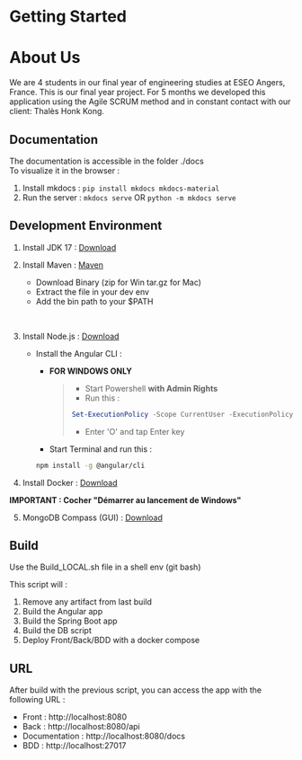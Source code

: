 # Getting Started

# About Us

We are 4 students in our final year of engineering studies at ESEO Angers, France. This is our final year project.
For 5 months we developed this application using the Agile SCRUM method and in constant contact with our client: Thalès Honk Kong.

## Documentation

The documentation is accessible in the folder ./docs<br>
To visualize it in the browser :

1. Install mkdocs :  ```pip install mkdocs mkdocs-material```
2. Run the server :  ```mkdocs serve``` OR ```python -m mkdocs serve```

## Development Environment

1. Install JDK 17 : [Download](https://download.oracle.com/java/17/latest/jdk-17_windows-x64_bin.exe)

2. Install Maven : [Maven](https://dlcdn.apache.org/maven/maven-3/3.9.4/binaries/apache-maven-3.9.4-bin.zip)
    - Download Binary (zip for Win tar.gz for Mac)
    - Extract the file in your dev env
    - Add the bin path to your $PATH

<br>

3. Install Node.js : [Download](https://nodejs.org/dist/v18.18.0/node-v18.18.0-x64.msi)

    - Install the Angular CLI :

        - **FOR WINDOWS ONLY**
            >- Start Powershell **with Admin Rights**
            >- Run this : 
            >```powershell
            > Set-ExecutionPolicy -Scope CurrentUser -ExecutionPolicy RemoteSigned
            >```
            >- Enter 'O' and tap Enter key


        - Start Terminal and run this :

        ```sh
        npm install -g @angular/cli
        ```

4. Install Docker : [Download](https://desktop.docker.com/win/main/amd64/Docker%20Desktop%20Installer.exe?utm_source=docker&utm_medium=webreferral&utm_campaign=dd-smartbutton&utm_location=module)

**IMPORTANT : Cocher "Démarrer au lancement de Windows"**

5. MongoDB Compass (GUI) : [Download](https://downloads.mongodb.com/compass/mongodb-compass-1.40.2-win32-x64.exe?_ga=2.52666856.1787788633.1695885194-1182748192.1695725186)


## Build

Use the Build_LOCAL.sh file in a shell env (git bash)

This script will :

1. Remove any artifact from last build
2. Build the Angular app
3. Build the Spring Boot app
4. Build the DB script
5. Deploy Front/Back/BDD with a docker compose

## URL

After build with the previous script, you can access the app with the following URL :

- Front : http://localhost:8080
- Back : http://localhost:8080/api
- Documentation : http://localhost:8080/docs
- BDD : http://localhost:27017